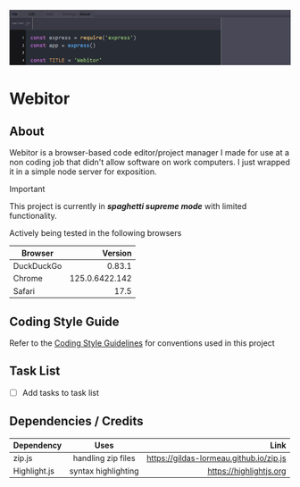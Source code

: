 ![Screenshot of the Webitor app upon initial push.](./z_Screenshot001.png)

# Webitor

## About

Webitor is a browser-based code editor/project manager I made for use at a non coding job that didn't allow software on work computers. I just wrapped it in a simple node server for exposition.

> [!IMPORTANT]
> This project is currently in ***spaghetti supreme mode*** with limited functionality.


Actively being tested in the following browsers

| Browser       | Version        |
| ------------- | -------------: |
| DuckDuckGo    | 0.83.1         |
| Chrome        | 125.0.6422.142 |
| Safari        | 17.5           |

## Coding Style Guide
Refer to the [Coding Style Guidelines](docs/GUIDELINES.md) for conventions used in this project

## Task List

- [ ] Add tasks to task list

## Dependencies / Credits

| Dependency    | Uses                  | Link                                     |
| :-            |                   :-: |                                       -: |
| zip.js        | handling zip files    | https://gildas-lormeau.github.io/zip.js  |
| Highlight.js  | syntax highlighting   | https://highlightjs.org                  |
